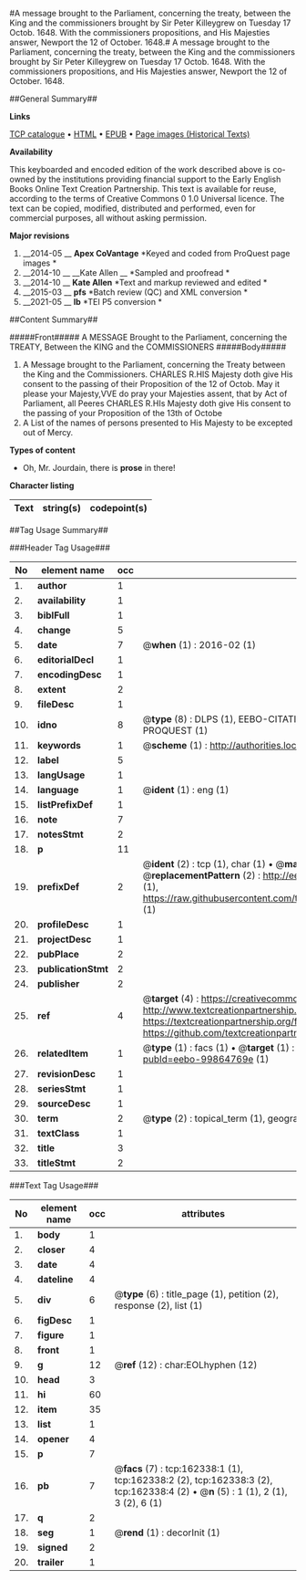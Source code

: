 #A message brought to the Parliament, concerning the treaty, between the King and the commissioners brought by Sir Peter Killeygrew on Tuesday 17 Octob. 1648. With the commissioners propositions, and His Majesties answer, Newport the 12 of October. 1648.#
A message brought to the Parliament, concerning the treaty, between the King and the commissioners brought by Sir Peter Killeygrew on Tuesday 17 Octob. 1648. With the commissioners propositions, and His Majesties answer, Newport the 12 of October. 1648.

##General Summary##

**Links**

[TCP catalogue](http://www.ota.ox.ac.uk/tcp/)  • 
[HTML](http://tei.it.ox.ac.uk/tcp/Texts-HTML/free/A89/A89103.html)  • 
[EPUB](http://tei.it.ox.ac.uk/tcp/Texts-EPUB/free/A89/A89103.epub) • 
[Page images (Historical Texts)](https://historicaltexts.jisc.ac.uk/eebo-99864769e)

**Availability**

This keyboarded and encoded edition of the work described above is co-owned by the
    institutions providing financial support to the Early English Books Online Text Creation
    Partnership. This text is available for reuse, according to the terms of  Creative Commons 0 1.0 Universal
    licence. The text can be copied, modified, distributed and performed, even for commercial
    purposes, all without asking permission.

**Major revisions**

1. __2014-05 __ __Apex CoVantage__ *Keyed and coded from ProQuest page images *
1. __2014-10 __ __Kate Allen __ *Sampled and proofread *
1. __2014-10 __ __Kate Allen__ *Text and markup reviewed and edited *
1. __2015-03 __ __pfs__ *Batch review (QC) and XML conversion *
1. __2021-05 __ __lb__ *TEI P5 conversion *

##Content Summary##

#####Front#####
 A MESSAGE Brought to the Parliament, concerning the TREATY, Between the KING and the COMMISSIONERS 
#####Body#####

1. A Message brought to the Parliament, concerning the Treaty between the King and the Commissioners.
CHARLES R.HIS Majesty doth give His consent to the passing of their Proposition of the 12 of Octob. May it please your Majesty,VVE do pray your Majesties assent, that by Act of Parliament, all Peeres CHARLES R.HIs Majesty doth give His consent to the passing of your Proposition of the 13th of Octobe
1. A List of the names of persons presented to His Majesty to be excepted out of Mercy.

**Types of content**

  * Oh, Mr. Jourdain, there is **prose** in there!

**Character listing**


|Text|string(s)|codepoint(s)|
|---|---|---|

##Tag Usage Summary##

###Header Tag Usage###

|No|element name|occ|attributes|
|---|---|---|---|
|1.|__author__|1||
|2.|__availability__|1||
|3.|__biblFull__|1||
|4.|__change__|5||
|5.|__date__|7| @__when__ (1) : 2016-02 (1)|
|6.|__editorialDecl__|1||
|7.|__encodingDesc__|1||
|8.|__extent__|2||
|9.|__fileDesc__|1||
|10.|__idno__|8| @__type__ (8) : DLPS (1), EEBO-CITATION (1), VID (1), EEBO-PROQUEST (1), STC (3), PROQUEST (1)|
|11.|__keywords__|1| @__scheme__ (1) : http://authorities.loc.gov/ (1)|
|12.|__label__|5||
|13.|__langUsage__|1||
|14.|__language__|1| @__ident__ (1) : eng (1)|
|15.|__listPrefixDef__|1||
|16.|__note__|7||
|17.|__notesStmt__|2||
|18.|__p__|11||
|19.|__prefixDef__|2| @__ident__ (2) : tcp (1), char (1)  •  @__matchPattern__ (2) : ([0-9\-]+):([0-9IVX]+) (1), (.+) (1)  •  @__replacementPattern__ (2) : http://eebo.chadwyck.com/downloadtiff?vid=$1&page=$2 (1), https://raw.githubusercontent.com/textcreationpartnership/Texts/master/tcpchars.xml#$1 (1)|
|20.|__profileDesc__|1||
|21.|__projectDesc__|1||
|22.|__pubPlace__|2||
|23.|__publicationStmt__|2||
|24.|__publisher__|2||
|25.|__ref__|4| @__target__ (4) : https://creativecommons.org/publicdomain/zero/1.0/ (1), http://www.textcreationpartnership.org/docs/. (1), https://textcreationpartnership.org/faq/#faq05 (1), https://github.com/textcreationpartnership (1)|
|26.|__relatedItem__|1| @__type__ (1) : facs (1)  •  @__target__ (1) : https://data.historicaltexts.jisc.ac.uk/view?pubId=eebo-99864769e (1)|
|27.|__revisionDesc__|1||
|28.|__seriesStmt__|1||
|29.|__sourceDesc__|1||
|30.|__term__|2| @__type__ (2) : topical_term (1), geographic_name (1)|
|31.|__textClass__|1||
|32.|__title__|3||
|33.|__titleStmt__|2||


###Text Tag Usage###

|No|element name|occ|attributes|
|---|---|---|---|
|1.|__body__|1||
|2.|__closer__|4||
|3.|__date__|4||
|4.|__dateline__|4||
|5.|__div__|6| @__type__ (6) : title_page (1), petition (2), response (2), list (1)|
|6.|__figDesc__|1||
|7.|__figure__|1||
|8.|__front__|1||
|9.|__g__|12| @__ref__ (12) : char:EOLhyphen (12)|
|10.|__head__|3||
|11.|__hi__|60||
|12.|__item__|35||
|13.|__list__|1||
|14.|__opener__|4||
|15.|__p__|7||
|16.|__pb__|7| @__facs__ (7) : tcp:162338:1 (1), tcp:162338:2 (2), tcp:162338:3 (2), tcp:162338:4 (2)  •  @__n__ (5) : 1 (1), 2 (1), 3 (2), 6 (1)|
|17.|__q__|2||
|18.|__seg__|1| @__rend__ (1) : decorInit (1)|
|19.|__signed__|2||
|20.|__trailer__|1||
